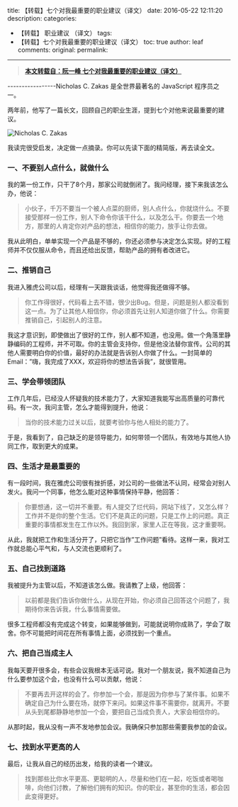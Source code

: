 title: 【转载】七个对我最重要的职业建议（译文）
date: 2016-05-22 12:11:20
description: 
categories:
- 【转载】 职业建议 （译文）
tags:
- 【转载】七个对我最重要的职业建议（译文）
toc: true
author: leaf
comments:
original: 
permalink:  
---

> 
>  **[本文转载自：阮一峰 七个对我最重要的职业建议（译文）](http://www.ruanyifeng.com/blog/2015/09/career-advice.html)**

-----------------Nicholas C. Zakas 是全世界最著名的 JavaScript 程序员之一。

两年前，他写了一篇长文，回顾自己的职业生涯，提到七个对他来说最重要的建议。

![Nicholas C. Zakas](http://www.ruanyifeng.com/blogimg/asset/2015/bg2015091801.jpg)

我读完很受启发，决定做一点摘录。你可以先读下面的精简版，再去读全文。

### 一、不要别人点什么，就做什么

我的第一份工作，只干了8个月，那家公司就倒闭了。我问经理，接下来我该怎么办，他说：

> 小伙子，千万不要当一个被人点菜的厨师，别人点什么，你就烧什么。不要接受那样一份工作，别人下命令你该干什么，以及怎么干。你要去一个地方，那里的人肯定你对产品的想法，相信你的能力，放手让你去做。

我从此明白，单单实现一个产品是不够的，你还必须参与决定怎么实现。好的工程师并不仅仅服从命令，而且还给出反馈，帮助产品的拥有者改进它。

### 二、推销自己

我进入雅虎公司以后，经理有一天跟我谈话，他觉得我还做得不够。

> 你工作得很好，代码看上去不错，很少出Bug。但是，问题是别人都没看到这一点。为了让其他人相信你，你必须首先让别人知道你做了什么。你需要推销自己，引起别人的注意。

我这才意识到，即使做出了很好的工作，别人都不知道，也没用。做一个角落里静静编码的工程师，并不可取。你的主管会支持你，但是他没法替你宣传。公司的其他人需要明白你的价值，最好的办法就是告诉别人你做了什么。一封简单的Email：”嗨，我完成了XXX，欢迎将你的想法告诉我”，就很管用。

### 三、学会带领团队

工作几年后，已经没人怀疑我的技术能力了，大家知道我能写出高质量的可靠代码。有一次，我问主管，怎么才能得到提升，他说：

> 当你的技术能力过关以后，就要考验你与他人相处的能力了。

于是，我看到了，自己缺乏的是领导能力，如何带领一个团队，有效地与其他人协同工作，取到更大的成果。

### 四、生活才是最重要的

有一段时间，我在雅虎公司很有挫折感，对公司的一些做法不认同，经常会对别人发火。我问一个同事，他怎么能对这种事情保持平静，他回答：

> 你要想通，这一切并不重要。有人提交了烂代码，网站下线了，又怎么样？工作并不是你的整个生活。它们不是真正的问题，只是工作上的问题。真正重要的事情都发生在工作以外。我回到家，家里人正在等我，这才重要啊。

从此，我就把工作和生活分开了，只把它当作”工作问题”看待。这样一来，我对工作就总能心平气和，与人交流也更顺利了。

### 五、自己找到道路

 我被提升为主管以后，不知道该怎么做。我请教了上级，他回答：
> 以前都是我们告诉你做什么，从现在开始，你必须自己回答这个问题了，我期待你来告诉我，什么事情需要做。

很多工程师都没有完成这个转变，如果能够做到，可能就说明你成熟了，学会了取舍。你不可能把时间花在所有事情上面，必须找到一个重点。

### 六、把自己当成主人

我每天要开很多会，有些会议我根本无话可说。我对一个朋友说，我不知道自己为什么要参加这个会，也没有什么可以贡献，他说：

> 不要再去开这样的会了。你参加一个会，那是因为你参与了某件事。如果不确定自己为什么要在场，就停下来问。如果这件事不需要你，就离开。不要从头到尾都静静地参加一个会，要把自己当成负责人，大家会相信你的。

从那时起，我从没有一声不发地参加会议。我确保只参加那些需要我参加的会议。

### 七、找到水平更高的人

最后，让我从自己的经历出发，给我的读者一个建议。

> 找到那些比你水平更高、更聪明的人，尽量和他们在一起，吃饭或者喝咖啡，向他们讨教，了解他们拥有的知识。你的职业，甚至你的生活，都会因此变得更好。

